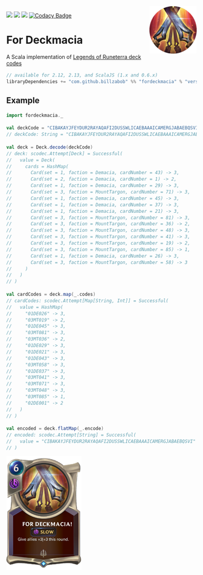 <img align="right" src="https://github.com/Billzabob/ForDeckmacia/blob/master/core/src/main/resources/demacia.png" height="125px" style="padding-left: 20px"/>

[![](https://github.com/Billzabob/ForDeckmacia/workflows/build/badge.svg)](https://github.com/Billzabob/ForDeckmacia/actions?query=workflow%3Abuild)
[![](https://codecov.io/gh/Billzabob/ForDeckmacia/branch/master/graph/badge.svg)](https://codecov.io/gh/Billzabob/ForDeckmacia)
[![](https://img.shields.io/maven-central/v/com.github.billzabob/fordeckmacia_2.13.svg?color=success)](https://mvnrepository.com/artifact/com.github.billzabob/fordeckmacia)
[![Codacy Badge](https://app.codacy.com/project/badge/Grade/04e1b66676f54bb18bddad9f2de7145f)](https://www.codacy.com/manual/Billzabob/ForDeckmacia?utm_source=github.com&amp;utm_medium=referral&amp;utm_content=Billzabob/ForDeckmacia&amp;utm_campaign=Badge_Grade)

# For Deckmacia

A Scala implementation of [Legends of Runeterra deck codes](https://developer.riotgames.com/docs/lor#deck-codes)

```scala
// available for 2.12, 2.13, and ScalaJS (1.x and 0.6.x)
libraryDependencies += "com.github.billzabob" %% "fordeckmacia" % "version"
```

## Example

```scala
import fordeckmacia._

val deckCode = "CIBAKAYJFEYDUR2RAYAQAFI2DUSSWLICAEBAAAICAMERGJABAEBQSVI"
// deckCode: String = "CIBAKAYJFEYDUR2RAYAQAFI2DUSSWLICAEBAAAICAMERGJABAEBQSVI"

val deck = Deck.decode(deckCode)
// deck: scodec.Attempt[Deck] = Successful(
//   value = Deck(
//     cards = HashMap(
//       Card(set = 1, faction = Demacia, cardNumber = 43) -> 3,
//       Card(set = 2, faction = Demacia, cardNumber = 1) -> 2,
//       Card(set = 1, faction = Demacia, cardNumber = 29) -> 3,
//       Card(set = 3, faction = MountTargon, cardNumber = 71) -> 3,
//       Card(set = 1, faction = Demacia, cardNumber = 45) -> 3,
//       Card(set = 1, faction = Demacia, cardNumber = 37) -> 3,
//       Card(set = 1, faction = Demacia, cardNumber = 21) -> 3,
//       Card(set = 3, faction = MountTargon, cardNumber = 81) -> 3,
//       Card(set = 3, faction = MountTargon, cardNumber = 36) -> 2,
//       Card(set = 3, faction = MountTargon, cardNumber = 48) -> 3,
//       Card(set = 3, faction = MountTargon, cardNumber = 41) -> 3,
//       Card(set = 3, faction = MountTargon, cardNumber = 19) -> 2,
//       Card(set = 3, faction = MountTargon, cardNumber = 85) -> 1,
//       Card(set = 1, faction = Demacia, cardNumber = 26) -> 3,
//       Card(set = 3, faction = MountTargon, cardNumber = 58) -> 3
//     )
//   )
// )

val cardCodes = deck.map(_.codes)
// cardCodes: scodec.Attempt[Map[String, Int]] = Successful(
//   value = HashMap(
//     "01DE026" -> 3,
//     "03MT019" -> 2,
//     "01DE045" -> 3,
//     "03MT081" -> 3,
//     "03MT036" -> 2,
//     "01DE029" -> 3,
//     "01DE021" -> 3,
//     "01DE043" -> 3,
//     "03MT058" -> 3,
//     "01DE037" -> 3,
//     "03MT041" -> 3,
//     "03MT071" -> 3,
//     "03MT048" -> 3,
//     "03MT085" -> 1,
//     "02DE001" -> 2
//   )
// )

val encoded = deck.flatMap(_.encode)
// encoded: scodec.Attempt[String] = Successful(
//   value = "CIBAKAYJFEYDUR2RAYAQAFI2DUSSWLICAEBAAAICAMERGJABAEBQSVI"
// )
```

<img src="https://github.com/Billzabob/ForDeckmacia/blob/master/core/src/main/resources/ForDeckmacia.png" height="300px"/>

